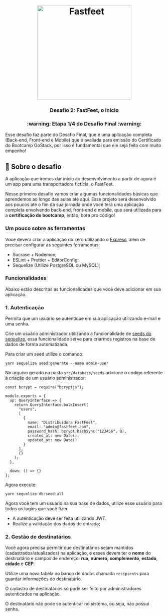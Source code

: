 <h1 align="center">
  <img alt="Fastfeet" title="Fastfeet" src=".github/logo.png" width="300px" />
</h1>

<h3 align="center">
  Desafio 2: FastFeet, o início
</h3>

<h3 align="center">
  :warning: Etapa 1/4 do Desafio Final :warning:
</h3>

<p>Esse desafio faz parte do Desafio Final, que é uma aplicação completa (Back-end, Front-end e Mobile) que é avaliada para emissão do Certificado do Bootcamp GoStack, por isso é fundamental que ele seja feito com muito empenho!</p>

## :rocket: Sobre o desafio

A aplicação que iremos dar início ao desenvolvimento a partir de agora é um app para uma transportadora fictícia, o FastFeet.

Nesse primeiro desafio vamos criar algumas funcionalidades básicas que aprendemos ao longo das aulas até aqui. Esse projeto será desenvolvido aos poucos até o fim da sua jornada onde você terá uma aplicação completa envolvendo back-end, front-end e mobile, que será utilizada para a **certificação do bootcamp**, então, bora pro código!

### **Um pouco sobre as ferramentas**

Você deverá criar a aplicação do zero utilizando o [Express](https://expressjs.com/), além de precisar configurar as seguintes ferramentas:

- Sucrase + Nodemon;
- ESLint + Prettier + EditorConfig;
- Sequelize (Utilize PostgreSQL ou MySQL);

### **Funcionalidades**

Abaixo estão descritas as funcionalidades que você deve adicionar em sua aplicação.

### **1. Autenticação**

Permita que um usuário se autentique em sua aplicação utilizando e-mail e uma senha.

Crie um usuário administrador utilizando a funcionalidade de [seeds do sequelize](https://sequelize.org/master/manual/migrations.html#creating-the-first-seed), essa funcionalidade serve para criarmos registros na base de dados de forma automatizada.

Para criar um seed utilize o comando:

    yarn sequelize seed:generate --name admin-user

No arquivo gerado na pasta `src/database/seeds` adicione o código referente à criação de um usuário administrador:

    const bcrypt = require("bcryptjs");

    module.exports = {
      up: QueryInterface => {
        return QueryInterface.bulkInsert(
          "users",
          [
            {
              name: "Distribuidora FastFeet",
              email: "admin@fastfeet.com",
              password_hash: bcrypt.hashSync("123456", 8),
              created_at: new Date(),
              updated_at: new Date()
            }
          ],
          {}
        );
      },

      down: () => {}
    };

Agora execute:

    yarn sequelize db:seed:all

Agora você tem um usuário na sua base de dados, utilize esse usuário para todos os logins que você fizer.

- A autenticação deve ser feita utilizando JWT.
- Realize a validação dos dados de entrada;

### 2. Gestão de destinatários

Você agora precisa permitir que destinatários sejam mantidos (cadastrados/atualizados) na aplicação, e esses devem ter o **nome** do destinatário e campos de endereço: **rua**, **número**, **complemento**, **estado**, **cidade** e **CEP**.

Utilize uma nova tabela no banco de dados chamada `recipients` para guardar informações do destinatário.

O cadastro de destinatários só pode ser feito por administradores autenticados na aplicação.

O destinatário não pode se autenticar no sistema, ou seja, não possui senha.
